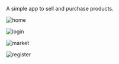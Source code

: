 A simple app to sell and purchase products.

![home](https://user-images.githubusercontent.com/63660334/128600473-1051fdce-6e68-4f81-86a2-b699f409ab3c.png)

![login](https://user-images.githubusercontent.com/63660334/128600477-74262d11-9f2e-45e2-a6da-1f48c716a421.png)

![market](https://user-images.githubusercontent.com/63660334/128600478-7b1fd5c1-02a2-4d3e-acc4-568b971783f9.png)

![register](https://user-images.githubusercontent.com/63660334/128600483-4fc35492-7181-4f9a-a8e8-7c79638e6059.png)
